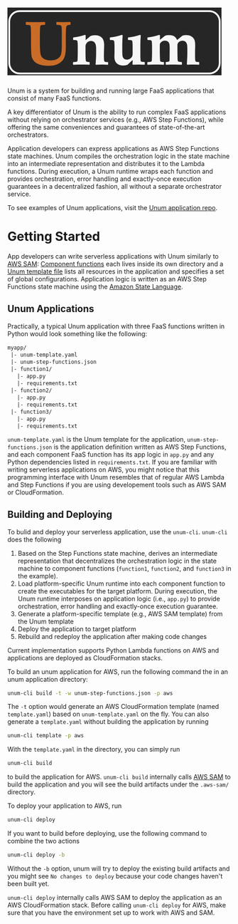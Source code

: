 # ![Unum](https://github.com/LedgeDash/unum/blob/main/docs/assets/logo.png "Unum Logo")

Unum is a system for building and running large FaaS applications that consist of many FaaS functions.

A key differentiator of Unum is the ability to run complex FaaS applications without relying on orchestrator services (e.g., AWS Step Functions), while offering the same conveniences and guarantees of state-of-the-art orchestrators.

Application developers can express applications as AWS Step Functions state machines. Unum compiles the orchestration logic in the state machine into an intermediate representation and distributes it to the Lambda functions. During execution, a Unum runtime wraps each function and provides orchestration, error handling and exactly-once execution guarantees in a decentralized fashion, all without a separate orchestrator service.

[//]: # (Unum supports all patterns from AWS Step Functions. Including: List here. What are the other orchestrators with additional patterns not covered by Step Functions?)

[//]: # (Current Unum implementation supports Python functions on AWS.)

To see examples of Unum applications, visit the [Unum application repo](https://github.com/LedgeDash/unum-appstore).

# Getting Started

App developers can write serverless applications with Unum similarly to [AWS SAM](https://aws.amazon.com/serverless/sam/): [Component functions]() each lives inside its own directory and a [Unum template file]() lists all resources in the application and specifies a set of global configurations. Application logic is written as an AWS Step Functions state machine using the [Amazon State Language](https://states-language.net/spec.html).

## Unum Applications

Practically, a typical Unum application with three FaaS functions written in Python would look something like the following:

```
myapp/
 |- unum-template.yaml
 |- unum-step-functions.json
 |- function1/
   |- app.py
   |- requirements.txt
 |- function2/
   |- app.py
   |- requirements.txt
 |- function3/
   |- app.py
   |- requirements.txt
```

`unum-template.yaml` is the Unum template for the application, `unum-step-functions.json` is the application definition written as AWS Step Functions, and each component FaaS function has its app logic in `app.py` and any Python dependencies listed in `requirements.txt`. If you are familiar with writing serverless applications on AWS, you might notice that this programming interface with Unum resembles that of regular AWS Lambda and Step Functions if you are using developement tools such as AWS SAM or CloudFormation.

## Building and Deploying

To bulid and deploy your serverless application, use the `unum-cli`. `unum-cli` does the following 

1. Based on the Step Functions state machine, derives an intermediate representation that decentralizes the orchestration logic in the state machine to component functions (`function1`, `function2`, and `function3` in the example).
2. Load platform-specific Unum runtime into each component function to create the executables for the target platform. During execution, the Unum runtime interposes on application logic (i.e., `app.py`) to provide orchestration, error handling and exactly-once execution guarantee.
3. Generate a platform-specific template (e.g., AWS SAM template) from the Unum template
4. Deploy the application to target platform
5. Rebuild and redeploy the application after making code changes

Current implementation supports Python Lambda functions on AWS and applications are deployed as CloudFormation stacks.

To build an unum application for AWS, run the following command the in an unum
application directory:

```bash
unum-cli build -t -w unum-step-functions.json -p aws
```

The `-t` option would generate an AWS CloudFormation template (named
`template.yaml`) based on `unum-template.yaml` on the fly. You can also
generate a `template.yaml` without building the application by running

```bash
unum-cli template -p aws
```

With the `template.yaml` in the directory, you can simply run

```bash
unum-cli build
```

to build the application for AWS. `unum-cli build` internally calls [AWS SAM](https://docs.aws.amazon.com/serverless-application-model/latest/developerguide/what-is-sam.html) to build the application and you will see the build artifacts under the `.aws-sam/` directory.

To deploy your application to AWS, run

```bash
unum-cli deploy
```

If you want to build before deploying, use the following command to combine the two actions

```bash
unum-cli deploy -b
```

Without the `-b` option, unum will try to deploy the existing build artifacts
and you might see `No changes to deploy` because your code changes haven't
been built yet.

`unum-cli deploy` internally calls AWS SAM to deploy the application as an AWS CloudFormation stack. Before calling `unum-cli deploy` for AWS, make sure that you have the environment set up to work with AWS and SAM. 
